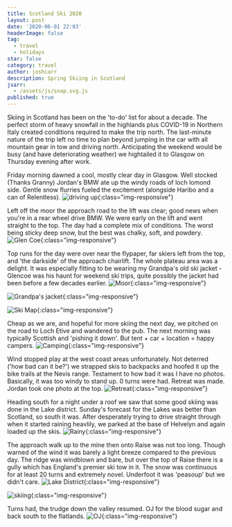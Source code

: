 ```yaml
---
title: Scotland Ski 2020
layout: post
date: '2020-06-01 22:03'
headerImage: false
tag:
  - travel
  - holidays
star: false
category: travel
author: joshcarr
description: Spring Skiing in Scotland
jsarr:
  - /assets/js/snap.svg.js
published: true
---
```


<div markdown="1" class="contentCont" id="scroll">
Skiing in Scotland has been on the 'to-do' list for about a decade. The perfect storm of heavy snowfall in the highlands plus COVID-19 in Northern Italy created conditions required to make the trip north. The last-minute nature of the trip left no time to plan beyond jumping in the car with all mountain gear in tow and driving north. Anticipating the weekend would be busy (and have deteriorating weather) we hightailed it to Glasgow on Thursday evening after work. 

Friday morning dawned a cool, mostly clear day in Glasgow. Well stocked (Thanks Granny) Jordan's BMW ate up the windy roads of loch lomond side. Gentle snow flurries fueled the excitement (alongside Haribo and a can of Relentless). 
![driving up](/assets/images/scotland/drive.jpg){:class="img-responsive"}

Left off the moor the approach road to the lift was clear; good news when you're in a rear wheel drive BMW. We were early on the lift and went straight to the top. The day had a complete mix of conditions. The worst being sticky deep snow, but the best was chalky, soft, and powdery.
![Glen Coe](/assets/images/scotland/snowy.jpg){:class="img-responsive"}

 Top runs for the day were over near the flypaper, far skiers left from the top, and 'the darkside' of the approach chairlift. The whole plateau area was a delight. It was especially fitting to be wearing my Grandpa's old ski jacket - Glencoe was his haunt for weekend ski trips, quite possibly the jacket had been before a few decades earlier.
![Moor](/assets/images/scotland/moor.jpg){:class="img-responsive"}

![Grandpa's jacket](/assets/images/scotland/grandpajacket.jpg){:class="img-responsive"}

![Ski Map](/assets/images/scotland/skimap.png){:class="img-responsive"}

Cheap as we are, and hopeful for more skiing the next day, we pitched on the road to Loch Etive and wandered to the pub. The next morning was typically Scottish and 'pishing it down'. But tent + car + location = happy campers.
![Camping](/assets/images/scotland/tent.jpg){:class="img-responsive"}

Wind stopped play at the west coast areas unfortunately. Not deterred ('how bad can it be?') we strapped skis to backpacks and hoofed it up the bike trails at the Nevis range. Testament to how bad it was I have no photos. Basically, it was too windy to stand up. 0 turns were had. Retreat was made. Jordan took one photo at the top.
![Retreat](/assets/images/scotland/retreat.jpg){:class="img-responsive"}

Heading south for a night under a roof we saw that some good skiing was done in the Lake district. Sunday's forecast for the Lakes was better than Scotland, so south it was. After desperately trying to drive straight through when it started raining heavlily, we parked at the base of Helvelyn and again loaded up the skis.
![Rainy](/assets/images/scotland/rainy.jpg){:class="img-responsive"}

The approach walk up to the mine then onto Raise was not too long. Though warned of the wind it was barely a light breeze compared to the previous day. The ridge was windblown and bare, but over the top of Raise there is a gully which has England's premier ski tow in it. The snow was continuous for at least 20 turns and extremely novel. Underfoot it was 'peasoup' but we didn't care.
![Lake District](/assets/images/scotland/helvelyn.jpg){:class="img-responsive"}

![skiing](/assets/images/scotland/raise.JPG){:class="img-responsive"}

Turns had, the trudge down the valley resumed. OJ for the blood sugar and back south to the flatlands.
![OJ](/assets/images/scotland/OJ.jpg){:class="img-responsive"}


</div>
